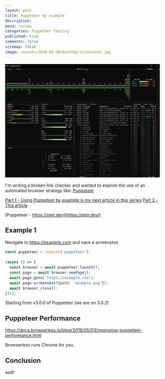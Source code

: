 ```yaml
---
layout: post
title: Puppeteer by example
description: 
menu: review
categories: Puppeteer Testing
published: true 
comments: false     
sitemap: false
image: /assets/2020-04-28/bashtop-screenshot.jpg 
---
```


![alt text](/assets/2020-04-28/bashtop-screenshot.jpg "Bashtop screenshot")

I'm writing a broken link checker and wanted to explore the use of an automated browser strategy like: [Puppeteer](https://pptr.dev/) 


[Part 1 - Using Puppeteer by example is my next article in this series](/Using-puppeteer)
[Part 2 - This article](/Using-puppeteer)

[Puppeteer - https://pptr.dev](https://pptr.dev/)

## Example 1

Navigate to https://example.com and save a screenshot

```js
const puppeteer = require('puppeteer');

(async () => {
  const browser = await puppeteer.launch();
  const page = await browser.newPage();
  await page.goto('https://example.com');
  await page.screenshot({path: 'example.png'});
  await browser.close();
})();
```
 
Starting from v3.0.0 of Puppeteer (we are on 3.0.2)



## Puppeteer Performance

https://docs.browserless.io/blog/2019/05/03/improving-puppeteer-performance.html

Browserless runs Chrome for you.

## Conclusion

asdf